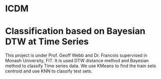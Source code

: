 # ICDM
Classification based on Bayesian DTW at Time Series
==
This project is under Prof. Geoff Webb and Dr. Francois supervised in Monash University, FIT.
It is used DTW distance method and Bayesian method to classify Time series data.
We use KMeans to find the train sets centroid and use KNN to classify test sets.
